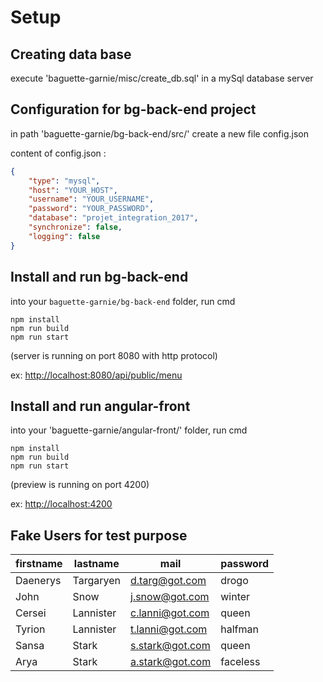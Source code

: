 Setup
=====

Creating data base
------------------
execute 'baguette-garnie/misc/create_db.sql' in a mySql database server


Configuration for bg-back-end project
-------------------------------------
in path 'baguette-garnie/bg-back-end/src/' create a new file config.json


content of config.json :
```json
{
    "type": "mysql",  
    "host": "YOUR_HOST",  
    "username": "YOUR_USERNAME",  
    "password": "YOUR_PASSWORD",  
    "database": "projet_integration_2017",  
    "synchronize": false,  
    "logging": false  
}
```


Install and run bg-back-end
---------------------------
into your `baguette-garnie/bg-back-end` folder, run cmd
```
npm install
npm run build
npm run start
```
(server is running on port 8080 with http protocol)

ex: [http://localhost:8080/api/public/menu](http://localhost:8080/api/public/menu)


Install and run angular-front
-----------------------------
into your 'baguette-garnie/angular-front/' folder, run cmd
```
npm install
npm run build
npm run start
```
(preview is running on port 4200)

ex: [http://localhost:4200](http://localhost:4200)


Fake Users for test purpose
---------------------------

| firstname | lastname  | mail           | password | 
| --------- | --------  | ----           | -------- | 
| Daenerys  | Targaryen | d.targ@got.com | drogo    | 
| John      | Snow      | j.snow@got.com | winter   | 
| Cersei|Lannister|c.lanni@got.com|queen|
|Tyrion|Lannister|t.lanni@got.com|halfman|
|Sansa|Stark|s.stark@got.com|queen|
|Arya|Stark|a.stark@got.com|faceless|

